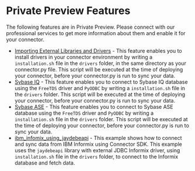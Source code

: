 # Private Preview Features

The following features are in Private Preview. Please connect with our professional services to get more information about them and enable it for your connector.
- [Importing External Libraries and Drivers](https://github.com/fivetran/fivetran_connector_sdk/tree/main/examples/private_preview_features/importing_external_drivers) - This feature enables you to install drivers in your connector environment by writing a `installation.sh` file in the `drivers` folder, in the same directory as your connector.py file. This script will be executed at the time of deploying your connector, before your connector.py is run to sync your data.
- [Sybase IQ](https://github.com/fivetran/fivetran_connector_sdk/tree/main/examples/private_preview_features/sybase_iq) - This feature enables you to connect to Sybase IQ database using the `FreeTDS` driver and `PyODBC` by writing a `installation.sh` file in the `drivers` folder. This script will be executed at the time of deploying your connector, before your connector.py is run to sync your data.
- [Sybase ASE](https://github.com/fivetran/fivetran_connector_sdk/tree/main/examples/private_preview_features/sybase_ase) - This feature enables you to connect to Sybase ASE database using the `FreeTDS` driver and `PyODBC` by writing a `installation.sh` file in the `drivers` folder. This script will be executed at the time of deploying your connector, before your connector.py is run to sync your data.
- [ibm_infomix_using_jaydebeapi](https://github.com/fivetran/fivetran_connector_sdk/tree/main/examples/private_preview_features/ibm_infomix_using_jaydebeapi) - This example shows how to connect and sync data from IBM Informix using Connector SDK. This example uses the `jaydebeapi` library with external JDBC Informix driver, using `installation.sh` file in the `drivers` folder, to connect to the Informix database and fetch data.
